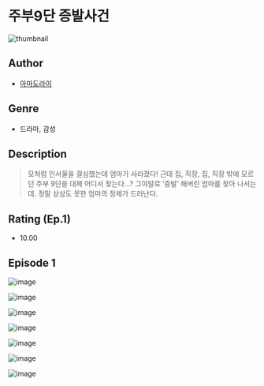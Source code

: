 # 주부9단 증발사건
![thumbnail](https://image-comic.pstatic.net/user_contents_data/challenge_comic/2023/05/23/302158/upload_4134974491635115058_480x623.jpeg)

## Author
- [아마도라이](https://comic.naver.com/artistTitle?id=302158)

## Genre
- 드라마, 감성

## Description
> 모처럼 인서울을 결심했는데 엄마가 사라졌다! 근데 집, 직장, 집, 직장 밖에 모르던 주부 9단을 대체 어디서 찾는다…? 그야말로 ‘증발’ 해버린 엄마를 찾아 나서는데. 정말 상상도 못한 엄마의 정체가 드러난다.


## Rating (Ep.1)
- 10.00

## Episode 1
![image](https://image-comic.pstatic.net/user_contents_data/challenge_comic/2023/05/23/302158/upload_3474075454614418999.jpeg)

![image](https://image-comic.pstatic.net/user_contents_data/challenge_comic/2023/05/23/302158/upload_3703193887475707954.jpeg)

![image](https://image-comic.pstatic.net/user_contents_data/challenge_comic/2023/05/23/302158/upload_7147272202251024436.jpeg)

![image](https://image-comic.pstatic.net/user_contents_data/challenge_comic/2023/05/23/302158/upload_3690528578672735286.jpeg)

![image](https://image-comic.pstatic.net/user_contents_data/challenge_comic/2023/05/23/302158/upload_7004332611131816035.jpeg)

![image](https://image-comic.pstatic.net/user_contents_data/challenge_comic/2023/05/23/302158/upload_3544954569742430566.jpeg)

![image](https://image-comic.pstatic.net/user_contents_data/challenge_comic/2023/05/23/302158/upload_4121419712337949234.jpeg)
